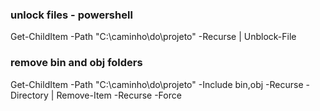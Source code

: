 ### unlock files - powershell
Get-ChildItem -Path "C:\caminho\do\projeto" -Recurse | Unblock-File

### remove bin and obj folders
Get-ChildItem -Path "C:\caminho\do\projeto" -Include bin,obj -Recurse -Directory | Remove-Item -Recurse -Force
